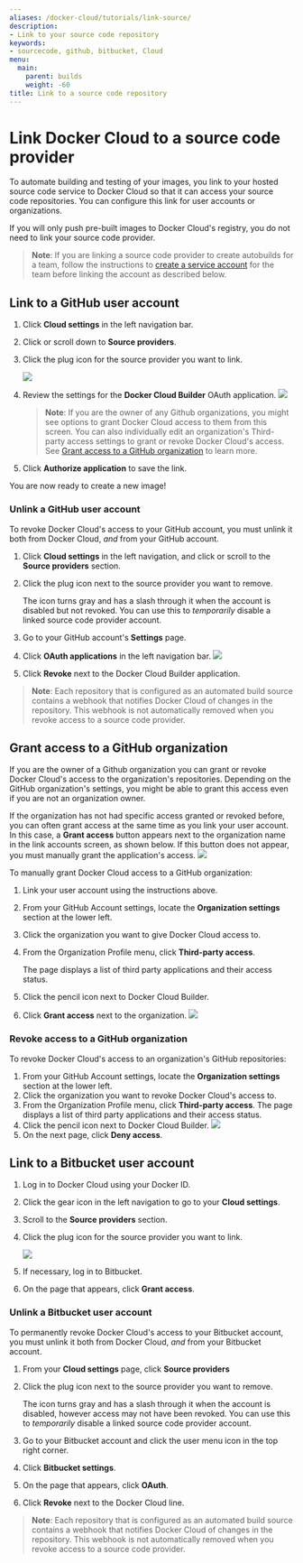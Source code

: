 ```yaml
---
aliases: /docker-cloud/tutorials/link-source/
description:
- Link to your source code repository
keywords:
- sourcecode, github, bitbucket, Cloud
menu:
  main:
    parent: builds
    weight: -60
title: Link to a source code repository
---
```


# Link Docker Cloud to a source code provider

To automate building and testing of your images, you link to your hosted source
code service to Docker Cloud so that it can access your source code
repositories. You can configure this link for user accounts or
organizations.

If you will only push pre-built images to Docker Cloud's registry, you do not
need to link your source code provider.

> **Note**: If you are linking a source code provider to create autobuilds for a team, follow the instructions to [create a service account](automated-build.md#service-users-for-team-autobuilds) for the team before linking the account as described below.

## Link to a GitHub user account

1. Click **Cloud settings** in the left navigation bar.

2. Click or scroll down to **Source providers**.

3. Click the plug icon for the source provider you want to link.

    ![](images/source-providers.png)

4. Review the settings for the **Docker Cloud Builder** OAuth application.
    ![](images/link-source-github-ind.png)

    >**Note**: If you are the owner of any Github organizations, you might see
    options to grant Docker Cloud access to them from this screen. You can also
    individually edit an organization's Third-party access settings to grant or
    revoke Docker Cloud's access. See [Grant access to a GitHub
    organization](#grant-access-to-a-github-organization) to learn more.

5. Click **Authorize application** to save the link.

You are now ready to create a new image!

### Unlink a GitHub user account

To revoke Docker Cloud's access to your GitHub account, you must unlink it both
from Docker Cloud, *and* from your GitHub account.

1. Click **Cloud settings** in the left navigation, and click or scroll to the
**Source providers** section.

2. Click the plug icon next to the source provider you want to remove.

    The icon turns gray and has a slash through it when the account is disabled
    but not revoked. You can use this to _temporarily_ disable a linked source
    code provider account.

4. Go to your GitHub account's **Settings** page.

5. Click **OAuth applications** in the left navigation bar.
    ![](images/link-source-github-ind-revoke.png)

6. Click **Revoke** next to the Docker Cloud Builder application.

> **Note**: Each repository that is configured as an automated build source
contains a webhook that notifies Docker Cloud of changes in the repository.
This webhook is not automatically removed when you revoke access to a source
code provider.

## Grant access to a GitHub organization

If you are the owner of a Github organization you can grant or revoke Docker
Cloud's access to the organization's repositories. Depending on the GitHub
organization's settings, you might be able to grant this access even if you are
not an organization owner.

If the organization has not had specific access granted or revoked before, you
can often grant access at the same time as you link your user account. In this
case, a **Grant access** button appears next to the organization name in the
link accounts screen, as shown below.  If this button does not appear, you must
manually grant the application's access.
![](images/link-source-github-org-lite.png)

To manually grant Docker Cloud access to a GitHub organization:

1. Link your user account using the instructions above.

2. From your GitHub Account settings, locate the **Organization settings**
section at the lower left.

3. Click the organization you want to give Docker Cloud access to.

4. From the Organization Profile menu, click **Third-party access**.

    The page displays a list of third party applications and their access
    status.

5. Click the pencil icon next to Docker Cloud Builder.

6. Click **Grant access** next to the organization.
    ![](images/link-source-github-org.png)

### Revoke access to a GitHub organization

To revoke Docker Cloud's access to an organization's GitHub repositories:

1. From your GitHub Account settings, locate the **Organization settings** section at the lower left.
2. Click the organization you want to revoke Docker Cloud's access to.
3. From the Organization Profile menu, click **Third-party access**.
    The page displays a list of third party applications and their access status.
4. Click the pencil icon next to Docker Cloud Builder.
    ![](images/link-source-github-org-revoke.png)
5. On the next page, click **Deny access**.

## Link to a Bitbucket user account

1. Log in to Docker Cloud using your Docker ID.

2. Click the gear icon in the left navigation to go to your **Cloud settings**.

3. Scroll to the **Source providers** section.

4. Click the plug icon for the source provider you want to link.

    ![](images/source-providers.png)

5. If necessary, log in to Bitbucket.

6. On the page that appears, click **Grant access**.

### Unlink a Bitbucket user account

To permanently revoke Docker Cloud's access to your Bitbucket account, you must
unlink it both from Docker Cloud, *and* from your Bitbucket account.

1. From your **Cloud settings** page, click **Source providers**

2. Click the plug icon next to the source provider you want to remove.

    The icon turns gray and has a slash through it when the account is disabled,
    however access may not have been revoked. You can use this to _temporarily_
    disable a linked source code provider account.

4. Go to your Bitbucket account and click the user menu icon in the top right corner.

5. Click **Bitbucket settings**.

6. On the page that appears, click **OAuth**.

7. Click **Revoke** next to the Docker Cloud line.

> **Note**: Each repository that is configured as an automated build source
contains a webhook that notifies Docker Cloud of changes in the repository. This
webhook is not automatically removed when you revoke access to a source code
provider.
